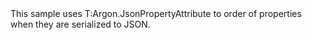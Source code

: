 <?xml version="1.0" encoding="utf-8"?>
<topic id="JsonPropertyOrder" revisionNumber="1">
  <developerConceptualDocument xmlns="http://ddue.schemas.microsoft.com/authoring/2003/5" xmlns:xlink="http://www.w3.org/1999/xlink">
    <introduction>
      <para>This sample uses <codeEntityReference>T:Argon.JsonPropertyAttribute</codeEntityReference>
      to order of properties when they are serialized to JSON.</para>
    </introduction>
    <section>
      <title>Sample</title>
      <content>
        <code lang="cs" source="..\Src\Tests\Documentation\Samples\Serializer\JsonPropertyOrder.cs" region="Types" title="Types" />
        <code lang="cs" source="..\Src\Tests\Documentation\Samples\Serializer\JsonPropertyOrder.cs" region="Usage" title="Usage" />
      </content>
    </section>
  </developerConceptualDocument>
</topic>
